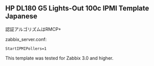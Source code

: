 ## HP DL180 G5 Lights-Out 100c IPMI Template Japanese


認証アルゴリズムはRMCP+

zabbix_server.conf:

```
StartIPMIPollers=1
```

This template was tested for Zabbix 3.0 and higher.
